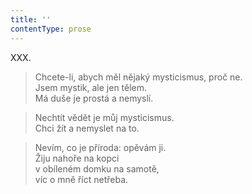```yaml
---
title: ''
contentType: prose
---
```


XXX.

> Chcete-li, abych měl nějaký mysticismus, proč ne.  
> Jsem mystik, ale jen tělem.  
> Má duše je prostá a nemyslí.

> Nechtít vědět je můj mysticismus.  
> Chci žít a nemyslet na to.

> Nevím, co je příroda: opěvám ji.  
> Žiju nahoře na kopci  
> v obíleném domku na samotě,  
> víc o mně říct netřeba.
